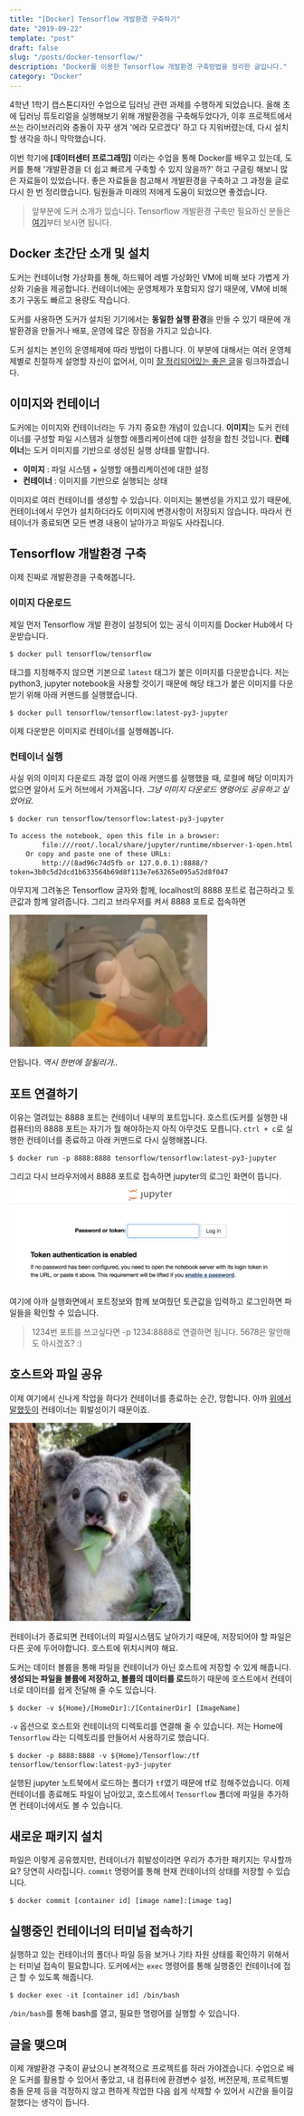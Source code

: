 ```yaml
---
title: "[Docker] Tensorflow 개발환경 구축하기"
date: "2019-09-22"
template: "post"
draft: false
slug: "/posts/docker-tensorflow/"
description: "Docker를 이용한 Tensorflow 개발환경 구축방법을 정리한 글입니다."
category: "Docker"
---
```


4학년 1학기 캡스톤디자인 수업으로 딥러닝 관련 과제를 수행하게 되었습니다. 올해 초에 딥러닝 튜토리얼을 실행해보기 위해 개발환경을 구축해두었다가, 이후 프로젝트에서 쓰는 라이브러리와 충돌이 자꾸 생겨 '에라 모르겠다' 하고 다 지워버렸는데, 다시 설치할 생각을 하니 막막했습니다.

이번 학기에 **[데이터센터 프로그래밍]** 이라는 수업을 통해 Docker를 배우고 있는데, 도커를 통해 '개발환경을 더 쉽고 빠르게 구축할 수 있지 않을까?' 하고 구글링 해보니 많은 자료들이 있었습니다. 좋은 자료들을 참고해서 개발환경을 구축하고 그 과정을 글로 다시 한 번 정리했습니다. 팀원들과 미래의 저에게 도움이 되었으면 좋겠습니다.

> 앞부분에 도커 소개가 있습니다. Tensorflow 개발환경 구축만 필요하신 분들은 [여기](#tensorflow-개발환경-구축)부터 보시면 됩니다.

## Docker 초간단 소개 및 설치
도커는 컨테이너형 가상화를 통해, 하드웨어 레벨 가상화인 VM에 비해 보다 가볍게 가상화 기술을 제공합니다. 컨테이너에는 운영체제가 포함되지 않기 때문에, VM에 비해 초기 구동도 빠르고 용량도 작습니다.

도커를 사용하면 도커가 설치된 기기에서는 **동일한 실행 환경**을 만들 수 있기 때문에 개발환경을 만들거나 배포, 운영에 많은 장점을 가지고 있습니다.

도커 설치는 본인의 운영체제에 따라 방법이 다릅니다. 이 부분에 대해서는 여러 운영체제별로 친절하게 설명할 자신이 없어서, 이미 [잘 정리되어있는 좋은 글](https://subicura.com/2017/01/19/docker-guide-for-beginners-2.html)을 링크하겠습니다.

## 이미지와 컨테이너
도커에는 이미지와 컨테이너라는 두 가지 중요한 개념이 있습니다. **이미지**는 도커 컨테이너를 구성할 파일 시스템과 실행할 애플리케이션에 대한 설정을 합친 것입니다. **컨테이너**는 도커 이미지를 기반으로 생성된 실행 상태를 말합니다.

* **이미지** : 파일 시스템 + 실행할 애플리케이션에 대한 설정
* **컨테이너** : 이미지를 기반으로 실행되는 상태

이미지로 여러 컨테이너를 생성할 수 있습니다. 이미지는 불변성을 가지고 있기 때문에, 컨테이너에서 무언가 설치하더라도 이미지에 변경사항이 저장되지 않습니다. 따라서 컨테이너가 종료되면 모든 변경 내용이 날아가고 파일도 사라집니다.

## Tensorflow 개발환경 구축
이제 진짜로 개발환경을 구축해봅니다.

### 이미지 다운로드
제일 먼저 Tensorflow 개발 환경이 설정되어 있는 공식 이미지를 Docker Hub에서 다운받습니다.

```
$ docker pull tensorflow/tensorflow
```

태그를 지정해주지 않으면 기본으로 `latest` 태그가 붙은 이미지를 다운받습니다. 저는 python3, jupyter notebook을 사용할 것이기 때문에 해당 태그가 붙은 이미지를 다운받기 위해 아래 커맨드를 실행했습니다.

```
$ docker pull tensorflow/tensorflow:latest-py3-jupyter
``` 

이제 다운받은 이미지로 컨테이너를 실행해봅니다.

### 컨테이너 실행
사실 위의 이미지 다운로드 과정 없이 아래 커맨드를 실행했을 때, 로컬에 해당 이미지가 없으면 알아서 도커 허브에서 가져옵니다. *그냥 이미지 다운로드 명령어도 공유하고 싶었어요.*
 
```
$ docker run tensorflow/tensorflow:latest-py3-jupyter
```

```
To access the notebook, open this file in a browser:
        file:///root/.local/share/jupyter/runtime/nbserver-1-open.html
    Or copy and paste one of these URLs:
        http://(8ad96c74d5fb or 127.0.0.1):8888/?token=3b0c5d2dcd1b633564b69d8f113e7e63265e095a52d8f047
```

야무지게 그려놓은 Tensorflow 글자와 함께, localhost의 8888 포트로 접근하라고 토큰값과 함께 알려줍니다. 그리고 브라우저를 켜서 8888 포트로 접속하면

<img style="width: 350px; margin: auto;" src="../image/2019-09-22-tensorflow/omg.jpeg" />

안됩니다. *역시 한번에 잘될리가..* 

## 포트 연결하기

이유는 열려있는 8888 포트는 컨테이너 내부의 포트입니다. 호스트(도커를 실행한 내 컴퓨터)의 8888 포트는 자기가 뭘 해야하는지 아직 아무것도 모릅니다. `ctrl + c`로 실행한 컨테이너를 종료하고 아래 커맨드로 다시 실행해봅니다.

```
$ docker run -p 8888:8888 tensorflow/tensorflow:latest-py3-jupyter
```

그리고 다시 브라우저에서 8888 포트로 접속하면 jupyter의 로그인 화면이 뜹니다. 

![login page](../image/2019-09-22-tensorflow/jupyter-login.png)

여기에 아까 실행화면에서 포트정보와 함께 보여줬던 토큰값을 입력하고 로그인하면 파일들을 확인할 수 있습니다.

> 1234번 포트를 쓰고싶다면 -p 1234:8888로 연결하면 됩니다. 5678은 말안해도 아시겠죠? :)

## 호스트와 파일 공유
이제 여기에서 신나게 작업을 하다가 컨테이너를 종료하는 순간, 망합니다. 아까 [위에서 말했듯이](#이미지와-컨테이너) 컨테이너는 휘발성이기 때문이죠.

<img style="height: 350px; margin: auto;" src="../image/2019-09-22-tensorflow/omg2.png" />

컨테이너가 종료되면 컨테이너의 파일시스템도 날아가기 때문에, 저장되어야 할 파일은 다른 곳에 두어야합니다. 호스트에 위치시켜야 해요. 

도커는 데이터 볼륨을 통해 파일을 컨테이너가 아닌 호스트에 저장할 수 있게 해줍니다. **생성되는 파일을 볼륨에 저장하고, 볼륨의 데이터를 로드**하기 때문에 호스트에서 컨테이너로 데이터를 쉽게 전달해 줄 수도 있습니다.

```
$ docker -v ${Home}/[HomeDir]:/[ContainerDir] [ImageName]
```

`-v` 옵션으로 호스트와 컨테이너의 디렉토리를 연결해 줄 수 있습니다. 저는 Home에 `Tensorflow` 라는 디렉토리를 만들어서 사용하기로 했습니다.

```
$ docker -p 8888:8888 -v ${Home}/Tensorflow:/tf tensorflow/tensorflow:latest-py3-jupyter
```

실행된 jupyter 노트북에서 로드하는 폴더가 `tf`였기 때문에 tf로 정해주었습니다. 이제 컨테이너를 종료해도 파일이 남아있고, 호스트에서 `Tensorflow` 폴더에 파일을 추가하면 컨테이너에서도 볼 수 있습니다.


## 새로운 패키지 설치
파일은 이렇게 공유했지만, 컨테이너가 휘발성이라면 우리가 추가한 패키지는 무사할까요? 당연히 사라집니다. `commit` 명령어를 통해 현재 컨테이너의 상태를 저장할 수 있습니다.

```
$ docker commit [container id] [image name]:[image tag]
```

## 실행중인 컨테이너의 터미널 접속하기
실행하고 있는 컨테이너의 폴더나 파일 등을 보거나 기타 자원 상태를 확인하기 위해서는 터미널 접속이 필요합니다. 도커에서는 `exec` 명령어를 통해 실행중인 컨테이너에 접근 할 수 있도록 해줍니다.

```
$ docker exec -it [container id] /bin/bash
```

`/bin/bash`를 통해 bash를 열고, 필요한 명령어를 실행할 수 있습니다.

## 글을 맺으며
이제 개발환경 구축이 끝났으니 본격적으로 프로젝트를 하러 가야겠습니다. 수업으로 배운 도커를 활용할 수 있어서 좋았고, 내 컴퓨터에 환경변수 설정, 버전문제, 프로젝트별 충돌 문제 등을 걱정하지 않고 편하게 작업한 다음 쉽게 삭제할 수 있어서 시간을 들이길 잘했다는 생각이 듭니다. 